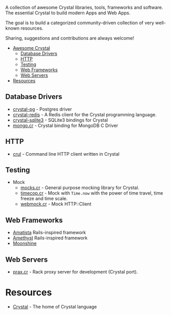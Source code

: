 A collection of awesome Crystal libraries, tools, frameworks and software. The essential Crystal to build modern Apps and Web Apps.

The goal is to build a categorized community-driven collection of very well-known resources.

Sharing, suggestions and contributions are always welcome!

* [Awesome Crystal](#awesome-crystal)
  * [Database Drivers](#database-drivers)
  * [HTTP](#http)
  * [Testing](#testing)
  * [Web Frameworks](#web-frameworks)
  * [Web Servers](#web-servers)
* [Resources](#resources)

## Database Drivers

* [crystal-pg](https://github.com/will/crystal-pg) - Postgres driver
* [crystal-redis](https://github.com/stefanwille/crystal-redis) - A Redis client for the Crystal programming language.
* [crystal-sqlite3](https://github.com/manastech/crystal-sqlite3) - SQLite3 bindings for Crystal
* [mongo.cr](https://github.com/datanoise/mongo.cr) - Crystal binding for MongoDB C Driver

## HTTP

* [crul](https://github.com/porras/crul) - Command line HTTP client written in Crystal

## Testing

* Mock
  * [mocks.cr](https://github.com/waterlink/mocks.cr) - General purpose mocking library for Crystal.
  * [timecop.cr](https://github.com/waterlink/timecop.cr) - Mock with `Time.now` with the power of time travel, time freeze and time scale.
  * [webmock.cr](https://github.com/manastech/webmock.cr) - Mock HTTP::Client

## Web Frameworks

* [Amatista](https://github.com/werner/amatista) Rails-inspired framework
* [Amethyst](https://github.com/Codcore/Amethyst) Rails-inspired framework
* [Moonshine](https://github.com/dhruvrajvanshi/Moonshine)

## Web Servers

* [prax.cr](https://github.com/ysbaddaden/prax.cr) - Rack proxy server for development (Crystal port).

# Resources

* [Crystal](crystal-lang.org) - The home of Crystal language
